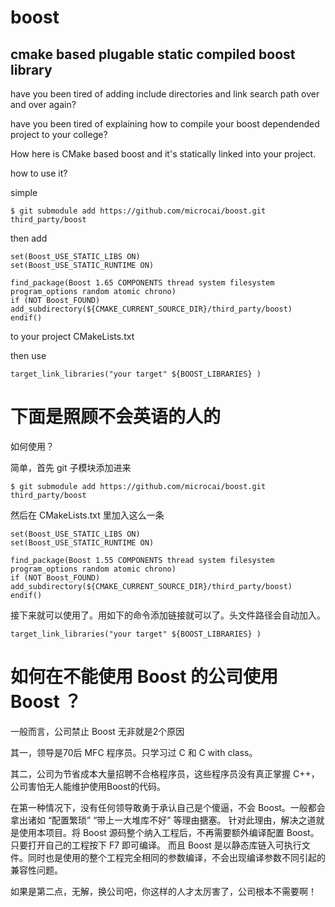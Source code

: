 # boost
cmake based plugable static compiled boost library
---

have you been tired of adding include directories and link search path over and over again?

have you been tired of explaining how to compile your boost dependended project to your college?

How here is CMake based boost and it's statically linked into your project.

how to use it?

simple

```
$ git submodule add https://github.com/microcai/boost.git third_party/boost
```

then add

```
set(Boost_USE_STATIC_LIBS ON)
set(Boost_USE_STATIC_RUNTIME ON)

find_package(Boost 1.65 COMPONENTS thread system filesystem program_options random atomic chrono)
if (NOT Boost_FOUND)
add_subdirectory(${CMAKE_CURRENT_SOURCE_DIR}/third_party/boost)
endif()
```

to your project CMakeLists.txt

then use

```
target_link_libraries("your target" ${BOOST_LIBRARIES} )
```

下面是照顾不会英语的人的
===


如何使用？

简单，首先 git 子模块添加进来


```
$ git submodule add https://github.com/microcai/boost.git third_party/boost
```

然后在 CMakeLists.txt 里加入这么一条

```
set(Boost_USE_STATIC_LIBS ON)
set(Boost_USE_STATIC_RUNTIME ON)

find_package(Boost 1.55 COMPONENTS thread system filesystem program_options random atomic chrono)
if (NOT Boost_FOUND)
add_subdirectory(${CMAKE_CURRENT_SOURCE_DIR}/third_party/boost)
endif()
```

接下来就可以使用了。用如下的命令添加链接就可以了。头文件路径会自动加入。

```
target_link_libraries("your target" ${BOOST_LIBRARIES} )
```


# 如何在不能使用 Boost 的公司使用 Boost ？

一般而言，公司禁止 Boost 无非就是2个原因

其一，领导是70后 MFC 程序员。只学习过 C 和 C with class。

其二，公司为节省成本大量招聘不合格程序员，这些程序员没有真正掌握 C++，公司害怕无人能维护使用Boost的代码。

在第一种情况下，没有任何领导敢勇于承认自己是个傻逼，不会 Boost。一般都会拿出诸如 “配置繁琐” “带上一大堆库不好” 等理由搪塞。
针对此理由，解决之道就是使用本项目。将 Boost 源码整个纳入工程后，不再需要额外编译配置 Boost。只要打开自己的工程按下 F7 即可编译。
而且 Boost 是以静态库链入可执行文件。同时也是使用的整个工程完全相同的参数编译，不会出现编译参数不同引起的兼容性问题。

如果是第二点，无解，换公司吧，你这样的人才太厉害了，公司根本不需要啊！

